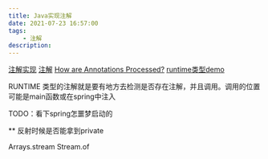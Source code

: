 ```yaml
---
title: Java实现注解
date: 2021-07-23 16:57:00
tags:
    - 注解
description: 
---
```

[注解实现](https://www.cnblogs.com/liujiarui/p/13402405.html)
[注解](https://beginnersbook.com/2014/09/java-annotations/)
[How are Annotations Processed?](https://dzone.com/articles/creating-custom-annotations-in-java)
[runtime类型demo](https://mkyong.com/java/java-custom-annotations-example/)

RUNTIME 类型的注解就是要有地方去检测是否存在注解，并且调用。调用的位置可能是main函数或在spring中注入

TODO：看下spring怎噩梦启动的

** 反射时候是否能拿到private

Arrays.stream
Stream.of